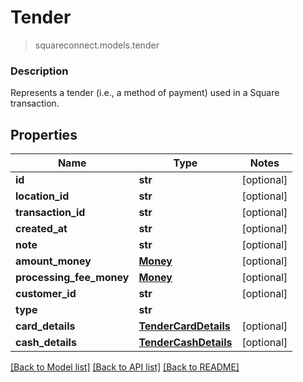 # Tender
> squareconnect.models.tender

### Description

Represents a tender (i.e., a method of payment) used in a Square transaction.

## Properties
Name | Type | Notes
------------ | ------------- | -------------
**id** | **str** | [optional] 
**location_id** | **str** | [optional] 
**transaction_id** | **str** | [optional] 
**created_at** | **str** | [optional] 
**note** | **str** | [optional] 
**amount_money** | [**Money**](Money.md) | [optional] 
**processing_fee_money** | [**Money**](Money.md) | [optional] 
**customer_id** | **str** | [optional] 
**type** | **str** | 
**card_details** | [**TenderCardDetails**](TenderCardDetails.md) | [optional] 
**cash_details** | [**TenderCashDetails**](TenderCashDetails.md) | [optional] 

[[Back to Model list]](../README.md#documentation-for-models) [[Back to API list]](../README.md#documentation-for-api-endpoints) [[Back to README]](../README.md)


